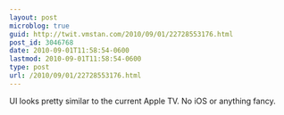 ```yaml
---
layout: post
microblog: true
guid: http://twit.vmstan.com/2010/09/01/22728553176.html
post_id: 3046768
date: 2010-09-01T11:58:54-0600
lastmod: 2010-09-01T11:58:54-0600
type: post
url: /2010/09/01/22728553176.html
---
```

UI looks pretty similar to the current Apple TV. No iOS or anything fancy.
